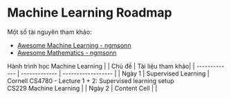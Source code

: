# Machine Learning Roadmap
Một số tài nguyên tham khảo:
* [Awesome Machine Learning - ngmsonn](https://github.com/ngmsonn/Awesome_Machine_Learning)
* [Awesome Mathematics - ngmsonn](https://github.com/ngmsonn/Awesome_Mathematics)

Hành trình học Machine Learning
|   | Chủ đề        |  Tài liệu tham khảo|
| ------------- | ------------- | ------------------ |
| Ngày 1        | Supervised Learning | Cornell CS4780 - Lecture 1 + 2: Supervised learning setup <br> CS229 Machine Learning                    |
| Ngày 2  | Content Cell  |                    |
